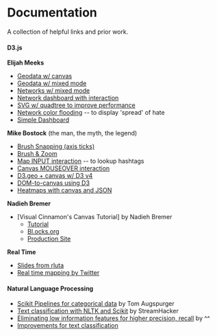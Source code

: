 # Documentation

A collection of helpful links and prior work.

#### D3.js

**Elijah Meeks**
- [Geodata w/ canvas](https://bl.ocks.org/emeeks/386314fe16470c373a4a)
- [Geodata w/ mixed mode](https://bl.ocks.org/emeeks/7a3c75a8cbb961341e0d)
- [Networks w/ mixed mode](https://bl.ocks.org/emeeks/f301b72b3e1f2cfc9bc8)
- [Network dashboard with interaction](http://bl.ocks.org/emeeks/raw/5f5237a49147e712eb7c/)
- [SVG w/ quadtree to improve performance](https://bl.ocks.org/emeeks/306e64e0d687a4374bcd)
- [Network color flooding](http://bl.ocks.org/emeeks/b8da1d56fd9c21244fdd) -- to display 'spread' of hate
- [Simple Dashboard](http://bl.ocks.org/emeeks/c478e0aac6373a6a4ec8)

**Mike Bostock** (the man, the myth, the legend)
- [Brush Snapping (axis ticks)](https://bl.ocks.org/mbostock/b0d0aa4df3b5c3c0fa37d4b3f2127740)
- [Brush & Zoom](https://bl.ocks.org/mbostock/34f08d5e11952a80609169b7917d4172)
- [Map INPUT interaction](https://bl.ocks.org/mbostock/5180185) -- to lookup hashtags
- [Canvas MOUSEOVER interaction](https://bl.ocks.org/mbostock/3231307)
- [D3.geo + canvas w/ D3 v4](https://bl.ocks.org/mbostock/3783604)
- [DOM-to-canvas using D3](https://bl.ocks.org/mbostock/1276463)
- [Heatmaps with canvas and JSON](https://bl.ocks.org/mbostock/3074470)


**Nadieh Bremer**
- [Visual Cinnamon's Canvas Tutorial] by Nadieh Bremer
  * [Tutorial](https://www.visualcinnamon.com/2015/11/learnings-from-a-d3-js-addict-on-starting-with-canvas.html)
  * [Bl.ocks.org](http://bl.ocks.org/nbremer/db24422abdb20150a9dd)
  * [Production Site](http://nbremer.github.io/occupationscanvas/)


**Real Time**
- [Slides from rluta](https://rluta.github.io/d3-realtime/)
- [Real time mapping by Twitter](https://blog.twitter.com/2014/tweet-emotion-real-time-tweet-analysis-with-pubnub-data-stream)


#### Natural Language Processing

- [Scikit Pipelines for categorical data](https://tomaugspurger.github.io/categorical-pipelines.html) by Tom Augspurger
- [Text classification with NLTK and Scikit](http://streamhacker.com/2012/11/22/text-classification-sentiment-analysis-nltk-scikitlearn/) by StreamHacker
- [Eliminating low information features for higher precision, recall](http://streamhacker.com/2010/06/16/text-classification-sentiment-analysis-eliminate-low-information-features/) by ^^
- [Improvements for text classification](http://thinknook.com/10-ways-to-improve-your-classification-algorithm-performance-2013-01-21/)
